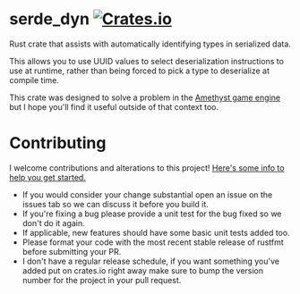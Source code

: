# serde_dyn [![Crates.io](https://img.shields.io/crates/v/serde_dyn.svg)](https://crates.io/crates/serde_dyn)

Rust crate that assists with automatically identifying types in serialized data.

This allows you to use UUID values to select deserialization instructions to use at runtime,
rather than being forced to pick a type to deserialize at compile time.

This crate was designed to solve a problem in the [Amethyst game engine](https://amethyst.rs)
but I hope you'll find it useful outside of that context too.

# Contributing

I welcome contributions and alterations to this project! [Here's some info to help you get started.](https://help.github.com/articles/about-pull-requests/)

- If you would consider your change substantial open an issue on the issues tab so we can discuss it before you build it.
- If you're fixing a bug please provide a unit test for the bug fixed so we don't do it again.
- If applicable, new features should have some basic unit tests added too.
- Please format your code with the most recent stable release of rustfmt before submitting your PR.
- I don't have a regular release schedule, if you want something you've added put on crates.io right away make sure to
bump the version number for the project in your pull request.
